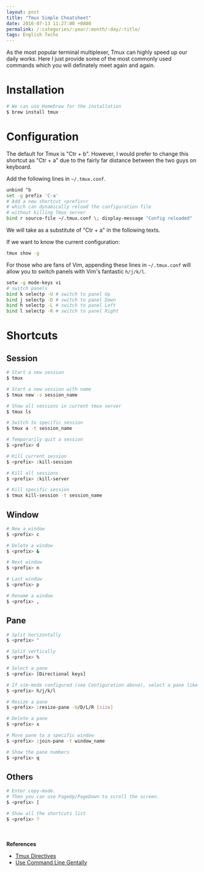 ```yaml
---
layout: post
title: "Tmux Simple Cheatsheet"
date: 2016-07-13 11:27:00 +0800
permalink: /:categories/:year/:month/:day/:title/
tags: English Techs
---
```


As the most popular terminal multiplexer, Tmux can highly speed up our daily works. Here I just provide some of the most commonly used commands which you will definately meet again and again.

# Installation

```bash
# We can use Homebrew for the installation
$ brew install tmux
```

# Configuration

The default <prefix> for Tmux is "Ctr + b". However, I would prefer to change this shortcut as "Ctr + a" due to the fairly far distance between the two guys on keyboard.

Add the following lines in `~/.tmux.conf`.

```bash
unbind ^b
set -g prefix 'C-a'
# Add a new shortcut <prefix>r
# which can dynamically reload the configuration file
# without killing Tmux server
bind r source-file ~/.tmux.conf \; display-message "Config reloaded"
```
We will take <prefix> as a substitute of "Ctr + a" in the following texts.

If we want to know the current configuration:

```bash
tmux show -g
```

For those who are fans of Vim, appending these lines in `~/.tmux.conf` will allow you to switch panels with Vim's fantastic `h/j/k/l`.

```bash
setw -g mode-keys vi
# switch panels
bind k selectp -U # switch to panel Up
bind j selectp -D # switch to panel Down
bind h selectp -L # switch to panel Left
bind l selectp -R # switch to panel Right
```

# Shortcuts

## Session

```bash
# Start a new session
$ tmux

# Start a new session with name
$ tmux new -s session_name

# Show all sessions in current tmux server
$ tmux ls

# Switch to specific session
$ tmux a -t session_name

# Temporarily quit a session
$ <prefix> d

# Kill current session
$ <prefix> :kill-session

# Kill all sessions
$ <prefix> :kill-server

# Kill specific session
$ tmux kill-session -t session_name
```

## Window

```bash
# New a window
$ <prefix> c

# Delete a window
$ <prefix> &

# Next window
$ <prefix> n

# Last window
$ <prefix> p

# Rename a window
$ <prefix> ,
```

## Pane

```bash
# Split horizontally
$ <prefix> "
```

```bash
# Split vertically
$ <prefix> %
```

```bash
# Select a pane
$ <prefix> [Directional keys]
```

```bash
# If vim-mode configured (see Configuration above), select a pane like this
$ <prefix> h/j/k/l
```

```bash
# Resize a pane
$ <prefix> :resize-pane -U/D/L/R [size]
```

```bash
# Delete a pane
$ <prefix> x
```

```bash
# Move pane to a specific window
$ <prefix> :join-pane -t window_name
```

```bash
# Show the pane numbers
$ <prefix> q
```

## Others

```bash
# Enter copy-mode.
# Then you can use PageUp/PageDown to scroll the screen.
$ <prefix> [

# Show all the shortcuts list
$ <prefix> ?
```
<br><br>
**References**

- [Tmux Directives](http://baiqiuyi.com/linux/tmux%E5%B8%B8%E7%94%A8%E5%91%BD%E4%BB%A4.html)
- [Use Command Line Gentally](http://harttle.com/2015/11/06/tmux-startup.html)
